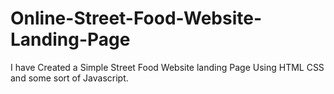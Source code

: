 # Online-Street-Food-Website-Landing-Page
I have Created a Simple Street Food Website landing Page Using HTML CSS and some sort of Javascript.
